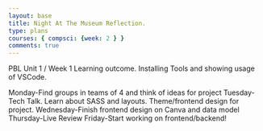 ```yaml
---
layout: base
title: Night At The Museum Reflection.
type: plans
courses: { compsci: {week: 2 } }
comments: true
---
```


PBL Unit 1 / Week 1
Learning outcome. Installing Tools and showing usage of VSCode.

Monday-Find groups in teams of 4 and think of ideas for project
Tuesday-Tech Talk. Learn about SASS and layouts. Theme/frontend design for project.
Wednesday-Finish frontend design on Canva and data model
Thursday-Live Review
Friday-Start working on frontend/backend!